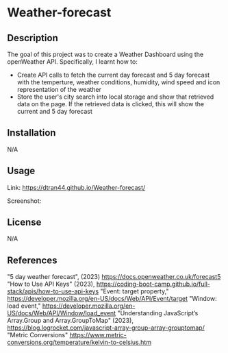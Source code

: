 # Weather-forecast

## Description
The goal of this project was to create a Weather Dashboard using the openWeather API. Specifically, I learnt how to: 

- Create API calls to fetch the current day forecast and 5 day forecast with the temperture, weather conditions, humidity, wind speed and icon representation of the weather 
- Store the user's city search into local storage and show that retrieved data on the page. If the retrieved data is clicked, this will show the current and 5 day forecast


## Installation

N/A

## Usage

Link: https://dtran44.github.io/Weather-forecast/

Screenshot: 


## License

N/A


## References
"5 day weather forecast", (2023) https://docs.openweather.co.uk/forecast5
"How to Use API Keys" (2023), https://coding-boot-camp.github.io/full-stack/apis/how-to-use-api-keys
"Event: target property," https://developer.mozilla.org/en-US/docs/Web/API/Event/target
"Window: load event," https://developer.mozilla.org/en-US/docs/Web/API/Window/load_event
"Understanding JavaScript’s Array.Group and Array.GroupToMap" (2023), https://blog.logrocket.com/javascript-array-group-array-grouptomap/
"Metric Conversions" https://www.metric-conversions.org/temperature/kelvin-to-celsius.htm
